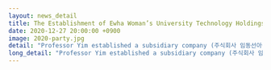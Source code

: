 ```yaml
---
layout: news_detail
title: The Establishment of Ewha Woman’s University Technology Holdings Subsidiary Company
date: 2020-12-27 20:00:00 +0900
image: 2020-party.jpg
detail: "Professor Yim established a subsidiary company (주식회사 임동선아이세이언어연구소, I Say Lab in English) on November 25th, 2020. I Say Lab is..."
long_detail: "Professor Yim established a subsidiary company (주식회사 임동선아이세이언어연구소, I Say Lab in English) on November 25th, 2020. I Say Lab is a social venture based on patented child language development assessment and treatment education service technology. Technology transfer agreement ceremony with Ewha technology holdings was held on December 10th, 2020 and I Say Lab began as a technology-based company. Targeting bilingual children and children with communication disabilities, I Say Lab is planning to develop a new platform for online language therapy education services, with automated language development screening, evaluation of language processing ability, evaluation of spontaneous speech using STT technology, and parent and professional training."
---
```


